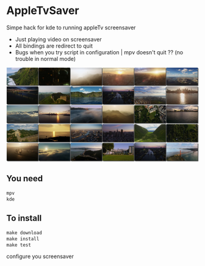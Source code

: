 # AppleTvSaver


Simpe hack for kde to running appleTv screensaver
- Just playing video on screensaver
- All bindings are redirect to quit
- Bugs when you try script in configuration | mpv doesn't quit ?? (no trouble in normal mode)


![alt tag](https://raw.githubusercontent.com/whoo/AppleTvSaver/master/montage.jpg)

## You need
```
mpv
kde
```

## To install
```
make download
make install 
make test
```
configure you screensaver
